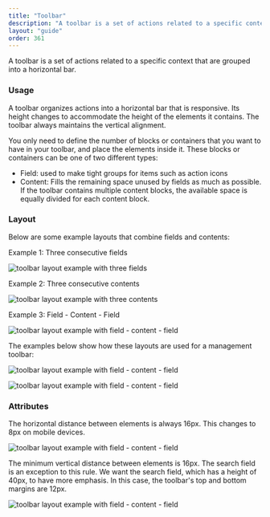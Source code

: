 ```yaml
---
title: "Toolbar"
description: "A toolbar is a set of actions related to a specific context that are grouped into a horizontal bar."
layout: "guide"
order: 361
---
```


A toolbar is a set of actions related to a specific context that are grouped into a horizontal bar.

### Usage

A toolbar organizes actions into a horizontal bar that is responsive. Its height changes to accommodate the height of the elements it contains. The toolbar always maintains the vertical alignment.

You only need to define the number of blocks or containers that you want to have in your toolbar, and place the elements inside it. These blocks or containers can be one of two different types:

* Field: used to make tight groups for items such as action icons
* Content: Fills the remaining space unused by fields as much as possible. If the toolbar contains multiple content blocks, the available space is equally divided for each content block.

### Layout

Below are some example layouts that combine fields and contents:

Example 1: Three consecutive fields

![toolbar layout example with three fields](/images/lexicon/ToolbarLayout1.jpg)

Example 2: Three consecutive contents

![toolbar layout example with three contents](/images/lexicon/ToolbarLayout2.jpg)

Example 3: Field - Content - Field

![toolbar layout example with field - content - field](/images/lexicon/ToolbarLayout3.jpg)

The examples below show how these layouts are used for a management toolbar:

![toolbar layout example with field - content - field](/images/lexicon/ToolbarLayoutExample1.jpg)

![toolbar layout example with field - content - field](/images/lexicon/ToolbarLayoutExample3.jpg)


### Attributes

The horizontal distance between elements is always 16px. This changes to 8px on mobile devices.

![toolbar layout example with field - content - field](/images/lexicon/ToolbarLayoutMetricsHor.jpg)

The minimum vertical distance between elements is 16px. The search field is an exception to this rule. We want the search field, which has a height of 40px, to have more emphasis. In this case, the toolbar's top and bottom margins are 12px.

![toolbar layout example with field - content - field](/images/lexicon/ToolbarLayoutMetricsVert.jpg)


